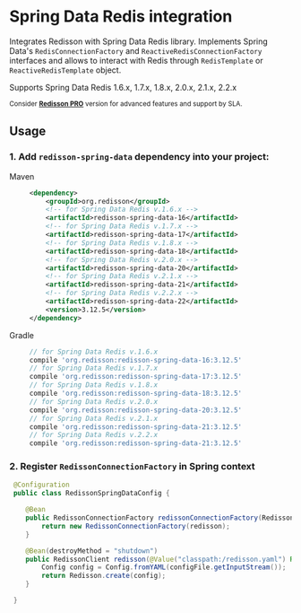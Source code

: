 # Spring Data Redis integration

Integrates Redisson with Spring Data Redis library. Implements Spring Data's `RedisConnectionFactory` and `ReactiveRedisConnectionFactory` interfaces and allows to interact with Redis through `RedisTemplate` or `ReactiveRedisTemplate` object.

Supports Spring Data Redis 1.6.x, 1.7.x, 1.8.x, 2.0.x, 2.1.x, 2.2.x

<sub>Consider __[Redisson PRO](https://redisson.pro)__ version for advanced features and support by SLA.</sub>

## Usage

### 1. Add `redisson-spring-data` dependency into your project:

Maven

```xml
     <dependency>
         <groupId>org.redisson</groupId>
         <!-- for Spring Data Redis v.1.6.x -->
         <artifactId>redisson-spring-data-16</artifactId>
         <!-- for Spring Data Redis v.1.7.x -->
         <artifactId>redisson-spring-data-17</artifactId>
         <!-- for Spring Data Redis v.1.8.x -->
         <artifactId>redisson-spring-data-18</artifactId>
         <!-- for Spring Data Redis v.2.0.x -->
         <artifactId>redisson-spring-data-20</artifactId>
         <!-- for Spring Data Redis v.2.1.x -->
         <artifactId>redisson-spring-data-21</artifactId>
         <!-- for Spring Data Redis v.2.2.x -->
         <artifactId>redisson-spring-data-22</artifactId>
         <version>3.12.5</version>
     </dependency>
```

Gradle

```groovy
     // for Spring Data Redis v.1.6.x
     compile 'org.redisson:redisson-spring-data-16:3.12.5'
     // for Spring Data Redis v.1.7.x
     compile 'org.redisson:redisson-spring-data-17:3.12.5'
     // for Spring Data Redis v.1.8.x
     compile 'org.redisson:redisson-spring-data-18:3.12.5'
     // for Spring Data Redis v.2.0.x
     compile 'org.redisson:redisson-spring-data-20:3.12.5'
     // for Spring Data Redis v.2.1.x
     compile 'org.redisson:redisson-spring-data-21:3.12.5'
     // for Spring Data Redis v.2.2.x
     compile 'org.redisson:redisson-spring-data-21:3.12.5'
```

### 2. Register `RedissonConnectionFactory` in Spring context

```java
 @Configuration
 public class RedissonSpringDataConfig {

    @Bean
    public RedissonConnectionFactory redissonConnectionFactory(RedissonClient redisson) {
        return new RedissonConnectionFactory(redisson);
    }

    @Bean(destroyMethod = "shutdown")
    public RedissonClient redisson(@Value("classpath:/redisson.yaml") Resource configFile) throws IOException {
        Config config = Config.fromYAML(configFile.getInputStream());
        return Redisson.create(config);
    }

 }
```
